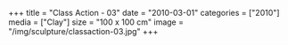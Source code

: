 +++
title = "Class Action - 03"
date = "2010-03-01"
categories = ["2010"]
media = ["Clay"]
size = "100 x 100 cm"
image = "/img/sculpture/classaction-03.jpg"
+++
